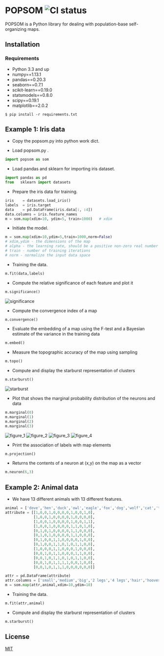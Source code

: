 # POPSOM ![CI status](https://img.shields.io/badge/build-passing-brightgreen.svg)

POPSOM is a Python library for dealing with population-base self-organizing maps.

## Installation

### Requirements
* Python 3.3 and up
* numpy==1.13.1
* pandas==0.20.3
* seaborn==0.7.1
* scikit-learn==0.19.0
* statsmodels==0.8.0
* scipy==0.19.1
* matplotlib==2.0.2

`$ pip install -r requirements.txt`

## Example 1: Iris data

* Copy the popsom.py into python work dict.

* Load popsom.py .

```python
import popsom as som  
```

* Load pandas and sklearn for importing iris dataset.

```python
import pandas as pd
from   sklearn import datasets
```

* Prepare the iris data for training.

```python
iris 	= datasets.load_iris()
labels 	= iris.target
data 	= pd.DataFrame(iris.data[:, :4])
data.columns = iris.feature_names
m = som.map(xdim=10, ydim=5, train=1000)   # xdim 
```

* Initiate the model.

```python
m = som.map(xdim=10,ydim=5,train=1000,norm=False) 
# xdim,ydim - the dimensions of the map
# alpha - the learning rate, should be a positive non-zero real number
# train - number of training iterations
# norm - normalize the input data space
```
* Training the data.

```python
m.fit(data,labels)
```

* Compute the relative significance of each feature and plot it
```python
m.significance()
```
![significance](https://user-images.githubusercontent.com/8847441/46817774-b228e300-cd4d-11e8-9d24-c3be95be3395.png)

* Compute the convergence index of a map
```python
m.convergence()
```
* Evaluate the embedding of a map using the F-test and a Bayesian estimate of the variance in the training data
```python
m.embed()
```

* Measure the topographic accuracy of the map using sampling
```python
m.topo()
```

* Compute and display the starburst representation of clusters
```python
m.starburst()
```
![starburst](https://user-images.githubusercontent.com/8847441/46819587-1fd70e00-cd52-11e8-9959-1698a2119b32.png)

* Plot that shows the marginal probability distribution of the neurons and data
```python
m.marginal(0)
m.marginal(1)
m.marginal(2)
m.marginal(3)
```
![figure_1](https://user-images.githubusercontent.com/8847441/46819688-5f9df580-cd52-11e8-85d1-5b650702f756.png)
![figure_2](https://user-images.githubusercontent.com/8847441/46819689-5f9df580-cd52-11e8-856a-bb6e6d36c088.png)
![figure_3](https://user-images.githubusercontent.com/8847441/46819686-5f9df580-cd52-11e8-90d2-4a433b7dc6ec.png)
![figure_4](https://user-images.githubusercontent.com/8847441/46819687-5f9df580-cd52-11e8-84f4-01f2e736795a.png)

* Print the association of labels with map elements
```python
m.projection()
```

* Returns the contents of a neuron at (x,y) on the map as a vector
```python
m.neuron(6,3)
```

## Example 2: Animal data

* We have 13 different animals with 13 different features.
```python
animal = ['dove','hen','duck','owl','eagle','fox','dog','wolf','cat','tiger','lion','horse','cow']
attribute = [[1,0,0,1,0,0,0,0,1,0,0,1,0],
             [1,0,0,1,0,0,0,0,1,0,0,0,0],
             [1,0,0,1,0,0,0,0,1,0,0,1,1],
             [1,0,0,1,0,0,0,0,1,1,0,1,0],
             [0,1,0,1,0,0,0,0,1,1,0,0,0],
             [0,1,0,1,0,0,0,0,1,1,0,0,0],
             [0,1,0,0,1,1,0,0,0,0,1,0,0],
             [0,1,0,0,1,1,0,1,0,1,1,0,0],
             [1,0,0,0,1,1,0,0,0,1,0,0,0],
             [0,0,1,0,1,1,0,0,0,1,1,0,0],
             [0,0,1,0,1,1,0,1,0,1,1,0,0],
             [0,0,1,0,1,1,1,1,0,0,1,0,0],
             [0,0,1,0,1,1,1,0,0,0,0,0,0]]

attr = pd.DataFrame(attribute)
attr.columns = ['small','medium','big','2 legs','4 legs','hair','hooves','mane','feathers','hunt','run','fly','swim']
m = som.map(attr,animal,xdim=10,ydim=10)
```

* Training the data.
```python
m.fit(attr,animal)
```

* Compute and display the starburst representation of clusters
```python
m.starburst()
```


## License
[MIT](https://choosealicense.com/licenses/mit/)
